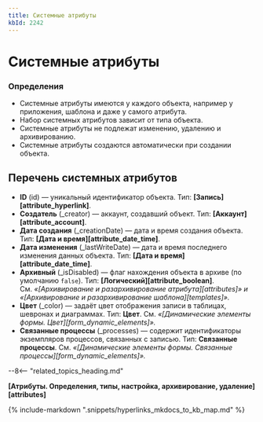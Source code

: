 ```yaml
---
title: Системные атрибуты
kbId: 2242
---
```


# Системные атрибуты

### Определения

- Системные атрибуты имеются у каждого объекта, например у приложения, шаблона и даже у самого атрибута.
- Набор системных атрибутов зависит от типа объекта.
- Системные атрибуты не подлежат изменению, удалению и архивированию.
- Системные атрибуты создаются автоматически при создании объекта.

## Перечень системных атрибутов

- **ID** (id) — уникальный идентификатор объекта. Тип: **[Запись][attribute_hyperlink]**.
- **Создатель** (\_creator) — аккаунт, создавший объект. Тип: **[Аккаунт][attribute_account]**.
- **Дата создания** (\_creationDate) — дата и время создания объекта. Тип: **[Дата и время][attribute_date_time]**.
- **Дата изменения** (\_lastWriteDate) — дата и время последнего изменения данных объекта. Тип: **[Дата и время][attribute_date_time]**.
- **Архивный** (\_isDisabled) — флаг нахождения объекта в архиве (по умолчанию `false`). Тип: **[Логический][attribute_boolean]**. См. *«[Архивирование и разархивирование атрибута][attributes]» и «[Архивирование и разархивирование шаблона][templates]».*
- **Цвет** (\_color) — задаёт цвет отображения записи в таблицах, шевронах и диаграммах. Тип: **Цвет**. См. *«[Динамические элементы формы. Цвет][form_dynamic_elements]».*
- **Связанные процессы** (\_processes) — содержит идентификаторы экземпляров процессов, связанных с записью. Тип: **Связанные процессы**. См. *«[Динамические элементы формы. Связанные процессы][form_dynamic_elements]».*

--8<-- "related_topics_heading.md"

**[Атрибуты. Определения, типы, настройка, архивирование, удаление][attributes]**



{% include-markdown ".snippets/hyperlinks_mkdocs_to_kb_map.md" %}
